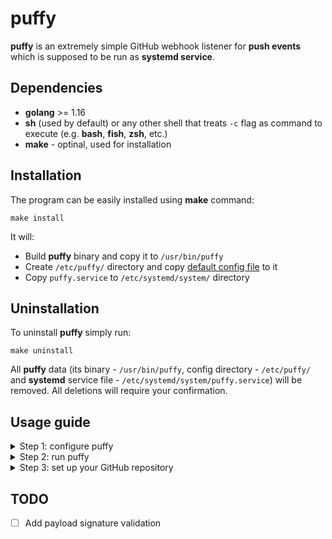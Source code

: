 # puffy
**puffy** is an extremely simple GitHub webhook listener for **push events** 
which is supposed to be run as **systemd service**.

## Dependencies
* **golang** >= 1.16
* **sh** (used by default) or any other shell that treats `-c` flag as command to execute (e.g. **bash**, **fish**, **zsh**, etc.)
* **make** - optinal, used for installation

## Installation
The program can be easily installed using **make** command:

```shell
make install
```

It will:
* Build **puffy** binary and copy it to `/usr/bin/puffy`
* Create `/etc/puffy/` directory and copy [default config file](https://github.com/jieggii/puffy/blob/master/config.default.toml) to it
* Copy `puffy.service` to `/etc/systemd/system/` directory

## Uninstallation
To uninstall **puffy** simply run:

```shell
make uninstall
```

All **puffy** data (its binary - `/usr/bin/puffy`, config directory - `/etc/puffy/` 
and **systemd** service file - `/etc/systemd/system/puffy.service`) will be removed. 
All deletions will require your confirmation.

## Usage guide
<details>
<summary>Step 1: configure puffy</summary>

You will need to configure **puffy** at first. Configuration file is in **TOML** format, so 
primarily get acquainted with [toml specification](https://toml.io/en/v1.0.0) 
(especially pay attention to [array of tables](https://toml.io/en/v1.0.0#array-of-tables)).

Then open `/etc/puffy/config.toml` (this is where its config file is located by default)
with your favourite text editor and set everything you need and add your repositories.

[Example config](https://github.com/jieggii/puffy/blob/master/config.example.toml):

```toml
host = "0.0.0.0"         # (optional, default: "0.0.0.0")
                         # host to listen to

port = 8080              # (required)
                         # port to listen to

endpoint = "/"           # (optional, default: "/") 
                         # endpoint to listen to

shell = "/usr/bin/bash"  # (optonal, default: "/usr/bin/sh") 
                         # shell to use when running command from $repos[i].exec
                           
workdir = "/"            # (optional, default: "/") 
                         # workdir to go to when running command from $repos[i].exec

[[repos]]  # full repository example
name = "username/repo"   # (required)
                         # name of the repository in <username>/<repo-name> format

shell = "/usr/bin/fish"  # (optional, default: $shell) 
                         # overwrite $shell for this repository

workdir = "/root/repo"   # (optional, default: $workdir) 
                         # overwrite $workdir for this repository

exec = "./script.fish"   # (required)
                         # command to execute when push event is received

[[repos]]  # the most simple repository example
name = "username/repo-name"
exec = "/home/username/scripts/alert.sh"

# other repository examples
[[repos]]  
name = "username/repo-name"
workdir = "/home/username/repo-name/"
exec = "git pull"

[[repos]]
name = "username/website"
workdir = "/home/username/repos/website/"
exec = "bash scripts/on-push.bash"
```

_**Note:** you need to restart puffy after every config file edits._
</details>

<details>
<summary>Step 2: run puffy</summary>

When **puffy** is set up, it's time to run it! **Puffy** is supposed to be used with **systemd**, 
but nothing prevents you from running it in the way you want. 
Directly for example, just using the `puffy` command. And I recommend you to do it at first time just to make sure everything's fine. Anyway, I will show how to use it with **systemd**.

At first start the puffy service:

`sudo systemctl start puffy.service`

You can check its status if you want to make sure it is running properly:

`systemctl status puffy.service`

And after that you would probably like to *enable* it to make puffy always start after boot:

`sudo systemctl enable puffy.service`

You can also read puffy logs using this command:

`sudo journalctl -u puffy.service`
</details>

<details>
<summary>Step 3: set up your GitHub repository</summary>

Now, when **puffy** is configured, running on your servier and waiting for push events,
it's time to set up your GitHub repository.

1. Go to repository **settings** and choose **Webhooks** meny entry.
![pic1](https://imgur.com/To3W0yT.jpg)

2. Press **Add webhook** and confirm your password.
3. Fill fields: Provide **payload URL** in `http://<hostname>:<port>/<endpoint>` format, where `<hostname>` is your domain name or IP address, `<port>` and `<endpoint>` are port and endpooint **puffy** is listening to; set **Content type** to `application/json` and press **Add webhook**.
![pic2](https://imgur.com/tKDBryR.jpg)

**Done!** Webhook is configured. Now, to check if everythng works fine, 
click on your webhook, then go to **Recent deliveries** tab and click on the first delivery. 
It should look like this (with response code **200** and `pong!` body):
![pic3](https://imgur.com/inL7aXG.jpg)
</details>

## TODO
- [ ] Add payload signature validation
